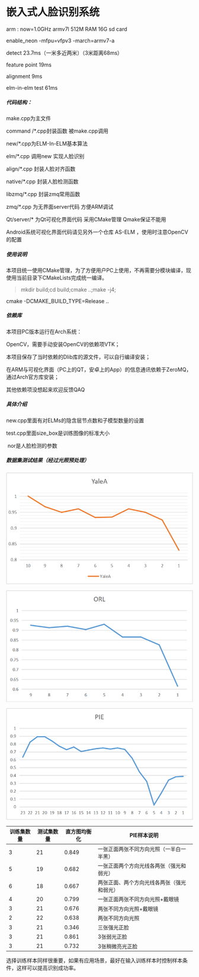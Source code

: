 

# 嵌入式人脸识别系统

arm : now=1.0GHz armv7l  512M RAM 16G sd card

 enable_neon  -mfpu=vfpv3 -march=armv7-a 

detect 23.7ms（一米多近两米）（3米距离68ms）

feature point 19ms

alignment 9ms

elm-in-elm test 61ms

##### **代码结构**：

make.cpp为主文件

command /*.cpp封装函数 被make.cpp调用

new/*.cpp为ELM-In-ELM基本算法

elm/*.cpp 调用new 实现人脸识别

align/*.cpp 封装人脸对齐函数

native/*.cpp 封装人脸检测函数

libzmq/*.cpp 封装zmq常用函数

zmq/*.cpp 为无界面server代码 方便ARM调试

Qt/server/* 为Qt可视化界面代码 采用CMake管理 Qmake保证不能用

Android系统可视化界面代码请见另外一个仓库 AS-ELM ，使用时注意OpenCV的配置

##### 使用说明

本项目统一使用CMake管理，为了方便用户PC上使用，不再需要分模块编译，现使用当前目录下CMakeLists完成统一编译。

> mkdir build;cd build;cmake ..;make -j4;

cmake  -DCMAKE_BUILD_TYPE=Release ..

##### 依赖库

本项目PC版本运行在Arch系统：

OpenCV，需要手动安装OpenCV的依赖项VTK；

本项目保存了当时依赖的Dlib库的源文件，可以自行编译安装；

在ARM与可视化界面（PC上的QT，安卓上的App）的信息通讯依赖于ZeroMQ，通过Arch官方库安装；

其他依赖项没想起来欢迎反馈QAQ



##### 具体介绍

new.cpp里面有对ELMs的隐含层节点数和子模型数量的设置

test.cpp里面size_box是训练图像的标准大小

​						nor是人脸检测的参数 



##### 数据集测试结果（经过光照预处理）

![1566211954205](/picture/1.png)

![1566211954205](/picture/2.png)

![1566211954205](/picture/3.png)

| 训练集数量 | 测试集数量 | 直方图均衡化 | PIE样本说明                                |
| ---------- | ---------- | ------------ | ------------------------------------------ |
| 3          | 21         | 0.849        | 一张正面两张不同方向光照（一半白一半黑）   |
| 5          | 19         | 0.682        | 一张正面两个方向光线各两张（强光和弱光）   |
| 6          | 18         | 0.667        | 两张正面、两个方向光线各两张（强光和弱光） |
| 4          | 20         | 0.799        | 一张正面两张不同方向光照+戴眼镜            |
| 3          | 21         | 0.676        | 两张不同方向光照+戴眼镜                    |
| 2          | 22         | 0.638        | 两张不同方向光照                           |
| 3          | 21         | 0.346        | 三张强光正脸                               |
| 3          | 21         | 0.861        | 3张弱光正脸                                |
| 3          | 21         | 0.732        | 3张稍微亮光正脸                            |

选择训练样本同样很重要，如果有应用场景，最好在输入训练样本时控制样本条件，这样可以提高识别成功率。